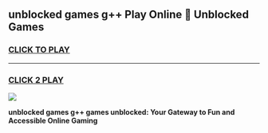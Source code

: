 
## unblocked games g++ Play Online 👋 Unblocked Games
<h3>
<a href="https://premium.freeplayer.one?title=unblocked_games_g++&ref=19F">CLICK TO PLAY</a></h3>
<hr>

<h3>
<a href="https://premium.freeplayer.one?title=unblocked_games_g++&ref=19F">CLICK 2 PLAY</a>
  
</h3>

<a href="https://premium.freeplayer.one?title=unblocked_games_g++&ref=19F"><img src="https://clearcache.store/games.png"></a>


**unblocked games g++ games unblocked: Your Gateway to Fun and Accessible Online Gaming**
